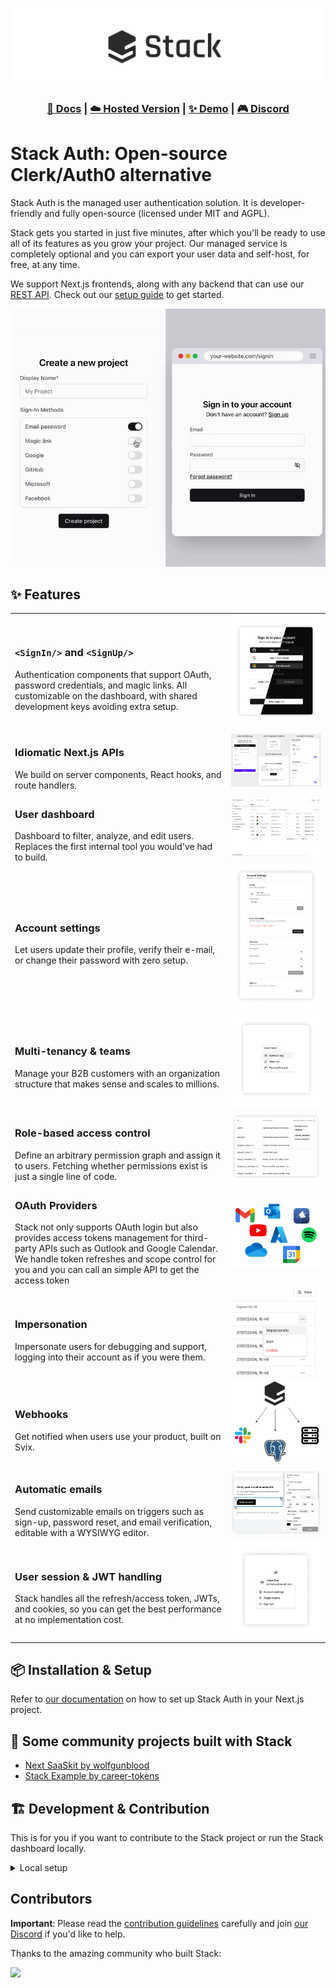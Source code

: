 ![Stack Logo](/.github/assets/logo.png)

<h3 align="center">
  <a href="https://docs.stack-auth.com">📘 Docs</a>
  | <a href="https://stack-auth.com/">☁️ Hosted Version</a>
  | <a href="https://demo.stack-auth.com/">✨ Demo</a>
  | <a href="https://discord.stack-auth.com">🎮 Discord</a>
</h4>

# Stack Auth: Open-source Clerk/Auth0 alternative

Stack Auth is the managed user authentication solution. It is developer-friendly and fully open-source (licensed under MIT and AGPL).

Stack gets you started in just five minutes, after which you'll be ready to use all of its features as you grow your project. Our managed service is completely optional and you can export your user data and self-host, for free, at any time.

We support Next.js frontends, along with any backend that can use our [REST API](https://docs.stack-auth.com/rest-api/auth). Check out our [setup guide](https://docs.stack-auth.com/getting-started/setup) to get started.

![Stack Setup](/.github/assets/create-project.gif)

## ✨ Features

| | |
|-|-|
| <h3>`<SignIn/>` and `<SignUp/>`</h3> Authentication components that support OAuth, password credentials, and magic links. All customizable on the dashboard, with shared development keys avoiding extra setup. | ![Sign-in component](/.github/assets/dark-light-mode.png) |
| <h3>Idiomatic Next.js APIs</h3> We build on server components, React hooks, and route handlers. | ![Dark/light mode](/.github/assets/components.webp) |
| <h3>User dashboard</h3> Dashboard to filter, analyze, and edit users. Replaces the first internal tool you would've had to build. | ![User dashboard](/.github/assets/dashboard.png) |
| <h3>Account settings</h3> Let users update their profile, verify their e-mail, or change their password with zero setup. | ![Account settings component](/.github/assets/account-settings.png) |
| <h3>Multi-tenancy & teams</h3> Manage your B2B customers with an organization structure that makes sense and scales to millions. | ![Selected team switcher component](/.github/assets/team-switcher.png) |
| <h3>Role-based access control</h3> Define an arbitrary permission graph and assign it to users. Fetching whether permissions exist is just a single line of code. | ![RBAC](/.github/assets/permissions.png) |
| <h3>OAuth Providers</h3>Stack not only supports OAuth login but also provides access tokens management for third-party APIs such as Outlook and Google Calendar. We handle token refreshes and scope control for you and you can call an simple API to get the access token | ![OAuth tokens](/.github/assets/connected-accounts.png) |
| <h3>Impersonation</h3> Impersonate users for debugging and support, logging into their account as if you were them. | ![Webhooks](/.github/assets/impersonate.png) |
| <h3>Webhooks</h3> Get notified when users use your product, built on Svix. | ![Webhooks](/.github/assets/stack-webhooks.png) |
| <h3>Automatic emails</h3> Send customizable emails on triggers such as sign-up, password reset, and email verification, editable with a WYSIWYG editor. | ![Email templates](/.github/assets/email-editor.png) |
| <h3>User session & JWT handling</h3> Stack handles all the refresh/access token, JWTs, and cookies, so you can get the best performance at no implementation cost. | ![User button](/.github/assets/user-button.png) |


## 📦 Installation & Setup

Refer to [our documentation](https://docs.stack-auth.com/getting-started/setup) on how to set up Stack Auth in your Next.js project.

## 🌱 Some community projects built with Stack

- [Next SaaSkit by wolfgunblood](https://github.com/wolfgunblood/nextjs-saaskit)
- [Stack Example by career-tokens](https://github.com/career-tokens/StackYCAuth)

## 🏗️ Development & Contribution

This is for you if you want to contribute to the Stack project or run the Stack dashboard locally.

<details>
  <summary>Local setup</summary>

Please read the [contribution guidelines](CONTRIBUTING.md) before contributing.

### Requirements

- Node v20
- pnpm v9
- Docker

### Setup

Pre-populated .env files for the setup below are available and used by default in `.env.development` in each of the packages. You should copy all the `.env.development` files to `.env.local` in the respective packages for local development.

In a terminal, start the dependencies (Postgres and Inbucket) as Docker containers:

```sh
docker compose -f dependencies.compose.yaml up
```

Then open a new terminal:

```sh
pnpm install

# Run build to build everything once
pnpm run build

# initialize the database and seed it with some data
pnpm prisma db push
pnpm prisma db seed

# Run code generation (repeat this after eg. changing the Prisma schema). This is part of the build script, but faster
pnpm run codegen

# Start the dev server
pnpm run dev

# In a different terminal, run tests in watch mode
pnpm run test
```

You can now open the dashboard at [http://localhost:8101](http://localhost:8101), API on port 8102, demo on port 8103, docs on port 8104, Inbucket (e-mails) on port 8105, and Prisma Studio on port 8106.

Your IDE may show an error on all `@stackframe/XYZ` imports. To fix this, simply restart the TypeScript language server; for example, in VSCode you can open the command palette (Ctrl+Shift+P) and run `Developer: Reload Window` or `TypeScript: Restart TS server`.

You can also open Prisma Studio to see the database interface and edit data directly:

```sh
pnpm run prisma studio
```

### Database migrations

If you make changes to the Prisma schema, you need to run the following command to create a migration:

```sh
pnpm run prisma migrate dev
```
</details>

## Contributors

**Important**: Please read the [contribution guidelines](CONTRIBUTING.md) carefully and join [our Discord](https://discord.stack-auth.com) if you'd like to help.

Thanks to the amazing community who built Stack:

<a href="https://github.com/stack-auth/stack/graphs/contributors">
  <img src="https://api.dev.stack-auth.com/api/v1/contributors" />
</a>
